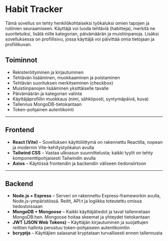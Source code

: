# Habit Tracker

Tämä sovellus on tehty henkilökohtaiseksi työkaluksi omien tapojen ja rutiinien seuraamiseen. 
Käyttäjä voi luoda tehtäviä (habitteja), merkitä ne suoritetuiksi, lisätä niille kategorian, päivämäärän ja muistiinpanoja. 
Lisäksi sovelluksessa on profiilisivu, jossa käyttäjä voi päivittää omia tietojaan ja profiilikuvan.

## Toiminnot

- Rekisteröityminen ja kirjautuminen
- Tehtävän lisääminen, muokkaaminen ja poistaminen
- Tehtävän suorituksen merkitseminen (checkbox)
- Muistiinpanojen lisääminen yksittäiselle tavalle
- Päivämäärän ja kategorian valinta
- Käyttäjäprofiilin muokkaus (nimi, sähköposti, syntymäpäivä, kuva)
- Tallennus MongoDB-tietokantaan
- Token-pohjainen autentikointi

---

## Frontend

- **React (Vite)** – Sovelluksen käyttöliittymä on rakennettu Reactilla, nopean ja modernin Vite-kehitystyökalun avulla
- **Tailwind CSS** – Vastaa ulkoasun suunnittelusta; kaikki tyylit on tehty komponenttipohjaisesti Tailwindin avulla
- **Axios** – Käytössä frontendin ja backendin väliseen tiedonsiirtoon

---

## Backend

- **Node.js + Express** – Serveri on rakennettu Express-frameworkin avulla, Node.js-ympäristössä. Reitit, API:t ja logiikka toteutettu omissa tiedostoissaan
- **MongoDB + Mongoose** – Kaikki käyttäjätiedot ja tavat tallennetaan MongoDB:hen. Mongoose hoitaa skeemat ja yhteydet tietokantaan
- **JWT (JSON Web Tokens)** – Käyttäjän kirjautuminen ja suojattujen reittien hallinta perustuu token-pohjaiseen autentikointiin
- **bcryptjs** – Käyttäjien salasanat kryptataan turvallisesti ennen tallennusta

